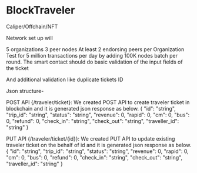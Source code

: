 # BlockTraveler
Caliper/Offchain/NFT


Network set up will 

5 organizations 
3 peer nodes
At least 2 endorsing peers per Organization 
Test for 5 million transactions per day by adding 100K nodes batch per round.
The smart contact should do basic validation of the input fields of the ticket


And additional validation like duplicate tickets ID

Json structure-

POST API {/traveler/ticket}: We created POST API to create traveler ticket
in blockchain and it is generated json response as below.
{
   "id": "string",
   "trip_id": "string",
   "status": "string",
   "revenue": 0,
   "rapid": 0,
   "cm": 0,
   "bus": 0,
   "refund": 0,
   "check_in": "string",
   "check_out": "string",
   "traveller_id": "string"
}

PUT API {/traveler/ticket/{id}}: We created PUT API to update existing
traveler ticket on the behalf of id and it is generated json response as
below.
{
   "id": "string",
   "trip_id": "string",
   "status": "string",
   "revenue": 0,
   "rapid": 0,
   "cm": 0,
   "bus": 0,
   "refund": 0,
   "check_in": "string",
   "check_out": "string",
   "traveller_id": "string"
}

